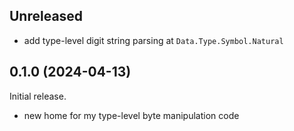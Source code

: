 ## Unreleased
* add type-level digit string parsing at `Data.Type.Symbol.Natural`

## 0.1.0 (2024-04-13)
Initial release.

  * new home for my type-level byte manipulation code
